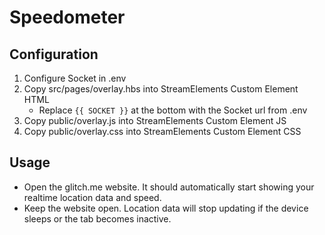 # Speedometer

## Configuration
1. Configure Socket in .env
2. Copy src/pages/overlay.hbs into StreamElements Custom Element HTML
    - Replace `{{ SOCKET }}` at the bottom with the Socket url from .env
3. Copy public/overlay.js into StreamElements Custom Element JS
4. Copy public/overlay.css into StreamElements Custom Element CSS

## Usage
- Open the glitch.me website. 
It should automatically start showing your realtime location data and speed.
- Keep the website open.
Location data will stop updating if the device sleeps or the tab becomes inactive.
